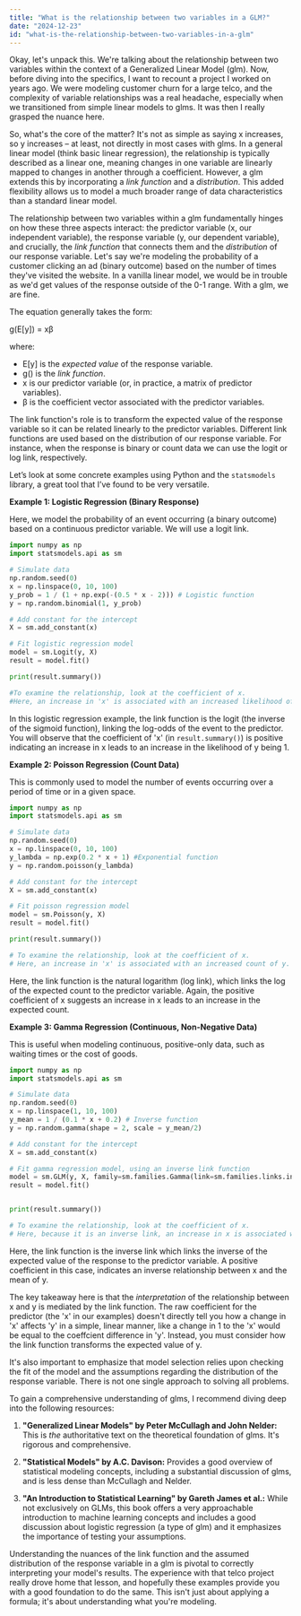 ```yaml
---
title: "What is the relationship between two variables in a GLM?"
date: "2024-12-23"
id: "what-is-the-relationship-between-two-variables-in-a-glm"
---
```


Okay, let's unpack this. We're talking about the relationship between two variables within the context of a Generalized Linear Model (glm). Now, before diving into the specifics, I want to recount a project I worked on years ago. We were modeling customer churn for a large telco, and the complexity of variable relationships was a real headache, especially when we transitioned from simple linear models to glms. It was then I really grasped the nuance here.

So, what's the core of the matter? It's not as simple as saying x increases, so y increases – at least, not directly in most cases with glms. In a general linear model (think basic linear regression), the relationship is typically described as a linear one, meaning changes in one variable are linearly mapped to changes in another through a coefficient. However, a glm extends this by incorporating a *link function* and a *distribution*. This added flexibility allows us to model a much broader range of data characteristics than a standard linear model.

The relationship between two variables within a glm fundamentally hinges on how these three aspects interact: the predictor variable (x, our independent variable), the response variable (y, our dependent variable), and crucially, the *link function* that connects them and the *distribution* of our response variable. Let's say we're modeling the probability of a customer clicking an ad (binary outcome) based on the number of times they've visited the website. In a vanilla linear model, we would be in trouble as we'd get values of the response outside of the 0-1 range. With a glm, we are fine.

The equation generally takes the form:

g(E[y]) = xβ

where:

*   E[y] is the *expected value* of the response variable.
*   g() is the *link function*.
*   x is our predictor variable (or, in practice, a matrix of predictor variables).
*   β is the coefficient vector associated with the predictor variables.

The link function's role is to transform the expected value of the response variable so it can be related linearly to the predictor variables. Different link functions are used based on the distribution of our response variable. For instance, when the response is binary or count data we can use the logit or log link, respectively.

Let’s look at some concrete examples using Python and the `statsmodels` library, a great tool that I’ve found to be very versatile.

**Example 1: Logistic Regression (Binary Response)**

Here, we model the probability of an event occurring (a binary outcome) based on a continuous predictor variable. We will use a logit link.

```python
import numpy as np
import statsmodels.api as sm

# Simulate data
np.random.seed(0)
x = np.linspace(0, 10, 100)
y_prob = 1 / (1 + np.exp(-(0.5 * x - 2))) # Logistic function
y = np.random.binomial(1, y_prob)

# Add constant for the intercept
X = sm.add_constant(x)

# Fit logistic regression model
model = sm.Logit(y, X)
result = model.fit()

print(result.summary())

#To examine the relationship, look at the coefficient of x.
#Here, an increase in 'x' is associated with an increased likelihood of 'y' being 1.

```

In this logistic regression example, the link function is the logit (the inverse of the sigmoid function), linking the log-odds of the event to the predictor. You will observe that the coefficient of 'x' (in `result.summary()`) is positive indicating an increase in x leads to an increase in the likelihood of y being 1.

**Example 2: Poisson Regression (Count Data)**

This is commonly used to model the number of events occurring over a period of time or in a given space.

```python
import numpy as np
import statsmodels.api as sm

# Simulate data
np.random.seed(0)
x = np.linspace(0, 10, 100)
y_lambda = np.exp(0.2 * x + 1) #Exponential function
y = np.random.poisson(y_lambda)

# Add constant for the intercept
X = sm.add_constant(x)

# Fit poisson regression model
model = sm.Poisson(y, X)
result = model.fit()

print(result.summary())

# To examine the relationship, look at the coefficient of x.
# Here, an increase in 'x' is associated with an increased count of y.

```

Here, the link function is the natural logarithm (log link), which links the log of the expected count to the predictor variable. Again, the positive coefficient of x suggests an increase in x leads to an increase in the expected count.

**Example 3: Gamma Regression (Continuous, Non-Negative Data)**

This is useful when modeling continuous, positive-only data, such as waiting times or the cost of goods.

```python
import numpy as np
import statsmodels.api as sm

# Simulate data
np.random.seed(0)
x = np.linspace(1, 10, 100)
y_mean = 1 / (0.1 * x + 0.2) # Inverse function
y = np.random.gamma(shape = 2, scale = y_mean/2)

# Add constant for the intercept
X = sm.add_constant(x)

# Fit gamma regression model, using an inverse link function
model = sm.GLM(y, X, family=sm.families.Gamma(link=sm.families.links.inverse))
result = model.fit()


print(result.summary())

# To examine the relationship, look at the coefficient of x.
# Here, because it is an inverse link, an increase in x is associated with a decrease in the expected value of y.

```

Here, the link function is the inverse link which links the inverse of the expected value of the response to the predictor variable. A positive coefficient in this case, indicates an inverse relationship between x and the mean of y.

The key takeaway here is that the *interpretation* of the relationship between x and y is mediated by the link function. The raw coefficient for the predictor (the 'x' in our examples) doesn't directly tell you how a change in 'x' affects 'y' in a simple, linear manner, like a change in 1 to the 'x' would be equal to the coeffcient difference in 'y'. Instead, you must consider how the link function transforms the expected value of y.

It's also important to emphasize that model selection relies upon checking the fit of the model and the assumptions regarding the distribution of the response variable. There is not one single approach to solving all problems.

To gain a comprehensive understanding of glms, I recommend diving deep into the following resources:

1.  **"Generalized Linear Models" by Peter McCullagh and John Nelder:** This is *the* authoritative text on the theoretical foundation of glms. It's rigorous and comprehensive.

2.  **"Statistical Models" by A.C. Davison:** Provides a good overview of statistical modeling concepts, including a substantial discussion of glms, and is less dense than McCullagh and Nelder.

3. **"An Introduction to Statistical Learning" by Gareth James et al.:** While not exclusively on GLMs, this book offers a very approachable introduction to machine learning concepts and includes a good discussion about logistic regression (a type of glm) and it emphasizes the importance of testing your assumptions.

Understanding the nuances of the link function and the assumed distribution of the response variable in a glm is pivotal to correctly interpreting your model's results. The experience with that telco project really drove home that lesson, and hopefully these examples provide you with a good foundation to do the same. This isn't just about applying a formula; it's about understanding what you're modeling.
